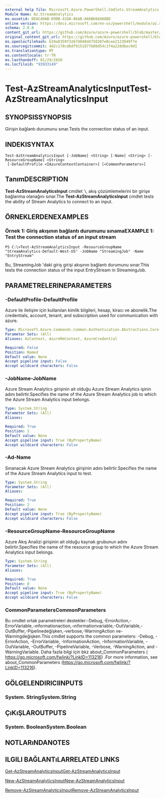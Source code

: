 ```yaml
---
external help file: Microsoft.Azure.PowerShell.Cmdlets.StreamAnalytics.dll-Help.xml
Module Name: Az.StreamAnalytics
ms.assetid: DEAC40AB-D90B-41D8-86AB-A66B60A908BD
online version: https://docs.microsoft.com/en-us/powershell/module/az.streamanalytics/test-azstreamanalyticsinput
schema: 2.0.0
content_git_url: https://github.com/Azure/azure-powershell/blob/master/src/StreamAnalytics/StreamAnalytics/help/Test-AzStreamAnalyticsInput.md
original_content_git_url: https://github.com/Azure/azure-powershell/blob/master/src/StreamAnalytics/StreamAnalytics/help/Test-AzStreamAnalyticsInput.md
ms.openlocfilehash: b19a8359f3267d848d475028fe0cee2123949f7e
ms.sourcegitcommit: 4d2c178cd6df9151877b08d54c1f4a228dbec9d1
ms.translationtype: MT
ms.contentlocale: tr-TR
ms.lasthandoff: 01/29/2020
ms.locfileid: "93933149"
---
```

# <span data-ttu-id="42e7a-101">Test-AzStreamAnalyticsInput</span><span class="sxs-lookup"><span data-stu-id="42e7a-101">Test-AzStreamAnalyticsInput</span></span>

## <span data-ttu-id="42e7a-102">SYNOPSIS</span><span class="sxs-lookup"><span data-stu-id="42e7a-102">SYNOPSIS</span></span>
<span data-ttu-id="42e7a-103">Girişin bağlantı durumunu sınar.</span><span class="sxs-lookup"><span data-stu-id="42e7a-103">Tests the connection status of an input.</span></span>

## <span data-ttu-id="42e7a-104">INDEKI</span><span class="sxs-lookup"><span data-stu-id="42e7a-104">SYNTAX</span></span>

```
Test-AzStreamAnalyticsInput [-JobName] <String> [-Name] <String> [-ResourceGroupName] <String>
 [-DefaultProfile <IAzureContextContainer>] [<CommonParameters>]
```

## <span data-ttu-id="42e7a-105">Tanım</span><span class="sxs-lookup"><span data-stu-id="42e7a-105">DESCRIPTION</span></span>
<span data-ttu-id="42e7a-106">**Test-AzStreamAnalyticsInput** cmdlet 'ı, akış çözümlemelerini bir girişe bağlanma olanağını sınar.</span><span class="sxs-lookup"><span data-stu-id="42e7a-106">The **Test-AzStreamAnalyticsInput** cmdlet tests the ability of Stream Analytics to connect to an input.</span></span>

## <span data-ttu-id="42e7a-107">ÖRNEKLERDEN</span><span class="sxs-lookup"><span data-stu-id="42e7a-107">EXAMPLES</span></span>

### <span data-ttu-id="42e7a-108">Örnek 1: Giriş akışının bağlantı durumunu sınama</span><span class="sxs-lookup"><span data-stu-id="42e7a-108">EXAMPLE 1: Test the connection status of an input stream</span></span>
```
PS C:\>Test-AzStreamAnalyticsInput -ResourceGroupName "StreamAnalytics-Default-West-US" -JobName "StreamingJob" -Name "EntryStream"
```

<span data-ttu-id="42e7a-109">Bu, StreamingJob 'daki giriş girişi akışının bağlantı durumunu sınar.</span><span class="sxs-lookup"><span data-stu-id="42e7a-109">This tests the connection status of the input EntryStream in StreamingJob.</span></span>

## <span data-ttu-id="42e7a-110">PARAMETRELERINE</span><span class="sxs-lookup"><span data-stu-id="42e7a-110">PARAMETERS</span></span>

### <span data-ttu-id="42e7a-111">-DefaultProfile</span><span class="sxs-lookup"><span data-stu-id="42e7a-111">-DefaultProfile</span></span>
<span data-ttu-id="42e7a-112">Azure ile iletişim için kullanılan kimlik bilgileri, hesap, kiracı ve abonelik.</span><span class="sxs-lookup"><span data-stu-id="42e7a-112">The credentials, account, tenant, and subscription used for communication with azure.</span></span>

```yaml
Type: Microsoft.Azure.Commands.Common.Authentication.Abstractions.Core.IAzureContextContainer
Parameter Sets: (All)
Aliases: AzContext, AzureRmContext, AzureCredential

Required: False
Position: Named
Default value: None
Accept pipeline input: False
Accept wildcard characters: False
```

### <span data-ttu-id="42e7a-113">-JobName</span><span class="sxs-lookup"><span data-stu-id="42e7a-113">-JobName</span></span>
<span data-ttu-id="42e7a-114">Azure Stream Analytics girişinin ait olduğu Azure Stream Analytics işinin adını belirtir.</span><span class="sxs-lookup"><span data-stu-id="42e7a-114">Specifies the name of the Azure Stream Analytics job to which the Azure Stream Analytics input belongs.</span></span>

```yaml
Type: System.String
Parameter Sets: (All)
Aliases:

Required: True
Position: 1
Default value: None
Accept pipeline input: True (ByPropertyName)
Accept wildcard characters: False
```

### <span data-ttu-id="42e7a-115">-Ad</span><span class="sxs-lookup"><span data-stu-id="42e7a-115">-Name</span></span>
<span data-ttu-id="42e7a-116">Sınanacak Azure Stream Analytics girişinin adını belirtir.</span><span class="sxs-lookup"><span data-stu-id="42e7a-116">Specifies the name of the Azure Stream Analytics input to test.</span></span>

```yaml
Type: System.String
Parameter Sets: (All)
Aliases:

Required: True
Position: 2
Default value: None
Accept pipeline input: True (ByPropertyName)
Accept wildcard characters: False
```

### <span data-ttu-id="42e7a-117">-ResourceGroupName</span><span class="sxs-lookup"><span data-stu-id="42e7a-117">-ResourceGroupName</span></span>
<span data-ttu-id="42e7a-118">Azure Akış Analizi girişinin ait olduğu kaynak grubunun adını belirtir.</span><span class="sxs-lookup"><span data-stu-id="42e7a-118">Specifies the name of the resource group to which the Azure Stream Analytics input belongs.</span></span>

```yaml
Type: System.String
Parameter Sets: (All)
Aliases:

Required: True
Position: 0
Default value: None
Accept pipeline input: True (ByPropertyName)
Accept wildcard characters: False
```

### <span data-ttu-id="42e7a-119">CommonParameters</span><span class="sxs-lookup"><span data-stu-id="42e7a-119">CommonParameters</span></span>
<span data-ttu-id="42e7a-120">Bu cmdlet ortak parametreleri destekler:-Debug,-ErrorAction,-ErrorVariable,-ınformationaction,-ınformationvariable,-OutVariable,-OutBuffer,-Pipelinedeğişken,-verbose,-WarningAction ve-Warningdeğişken.</span><span class="sxs-lookup"><span data-stu-id="42e7a-120">This cmdlet supports the common parameters: -Debug, -ErrorAction, -ErrorVariable, -InformationAction, -InformationVariable, -OutVariable, -OutBuffer, -PipelineVariable, -Verbose, -WarningAction, and -WarningVariable.</span></span> <span data-ttu-id="42e7a-121">Daha fazla bilgi için bkz about_CommonParameters ( https://go.microsoft.com/fwlink/?LinkID=113216) .</span><span class="sxs-lookup"><span data-stu-id="42e7a-121">For more information, see about_CommonParameters (https://go.microsoft.com/fwlink/?LinkID=113216).</span></span>

## <span data-ttu-id="42e7a-122">GÖLGELENDIRICI</span><span class="sxs-lookup"><span data-stu-id="42e7a-122">INPUTS</span></span>

### <span data-ttu-id="42e7a-123">System. String</span><span class="sxs-lookup"><span data-stu-id="42e7a-123">System.String</span></span>

## <span data-ttu-id="42e7a-124">ÇıKıŞLAR</span><span class="sxs-lookup"><span data-stu-id="42e7a-124">OUTPUTS</span></span>

### <span data-ttu-id="42e7a-125">System. Boolean</span><span class="sxs-lookup"><span data-stu-id="42e7a-125">System.Boolean</span></span>

## <span data-ttu-id="42e7a-126">NOTLARıNDA</span><span class="sxs-lookup"><span data-stu-id="42e7a-126">NOTES</span></span>

## <span data-ttu-id="42e7a-127">ILGILI BAĞLANTıLAR</span><span class="sxs-lookup"><span data-stu-id="42e7a-127">RELATED LINKS</span></span>

[<span data-ttu-id="42e7a-128">Get-AzStreamAnalyticsInput</span><span class="sxs-lookup"><span data-stu-id="42e7a-128">Get-AzStreamAnalyticsInput</span></span>](./Get-AzStreamAnalyticsInput.md)

[<span data-ttu-id="42e7a-129">New-AzStreamAnalyticsInput</span><span class="sxs-lookup"><span data-stu-id="42e7a-129">New-AzStreamAnalyticsInput</span></span>](./New-AzStreamAnalyticsInput.md)

[<span data-ttu-id="42e7a-130">Remove-AzStreamAnalyticsInput</span><span class="sxs-lookup"><span data-stu-id="42e7a-130">Remove-AzStreamAnalyticsInput</span></span>](./Remove-AzStreamAnalyticsInput.md)



